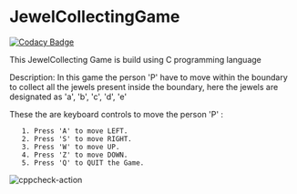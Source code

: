 # JewelCollectingGame

[![Codacy Badge](https://api.codacy.com/project/badge/Grade/e22e80fb742e4c6c883f0795bdebfa96)](https://app.codacy.com/gh/stepin104282/JewelCollectingGame?utm_source=github.com&utm_medium=referral&utm_content=stepin104282/JewelCollectingGame&utm_campaign=Badge_Grade)

This JewelCollecting Game is build using C programming language

 Description:
   In this game the person 'P' have to move within the boundary to collect all the jewels present inside the boundary, here the jewels are designated as 'a', 'b', 'c', 'd', 'e'
   
 These the are keyboard controls to move the person 'P' :
   
       1. Press 'A' to move LEFT.
       2. Press 'S' to move RIGHT.
       3. Press 'W' to move UP.
       4. Press 'Z' to move DOWN.
       5. Press 'Q' to QUIT the Game.


![cppcheck-action](https://github.com/stepin104282/JewelCollectingGame/workflows/cppcheck-action/badge.svg)
